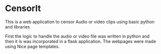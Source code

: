 # CensorIt
This is a web application to censor Audio or video clips using basic python and libraries

First the logic to handle the audio or video file was written in python and then it is was incorporated in a flask application. The webpages were made using Nice page templates.
